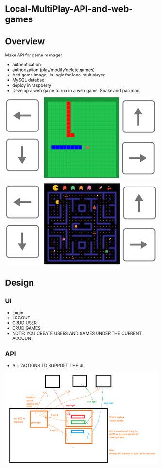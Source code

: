 # Local-MultiPlay-API-and-web-games

# Overview

Make API for game manager 
- authentication
- authorization (play/modify/delete games)
- Add game image, Js logic for local multiplayer
- MySQL databse
- deploy in raspberry
- Develop a web game to run in a web game. Snake and pac man

<p align="center">
  <img src="./img/snakegame.png?raw=true">
</p>

<p align="center">
  <img src="./img/pacmangame.png?raw=true">
</p>

# Design

## UI

- Login
- LOGOUT
- CRUD USER
- CRUD GAMES
- NOTE: YOU CREATE USERS AND GAMES UNDER THE CURRENT ACCOUNT

## API 
- ALL ACTIONS TO SUPPORT THE UI.

<p align="center">
  <img src="./img/api_gamedesign.png?raw=true">
</p>